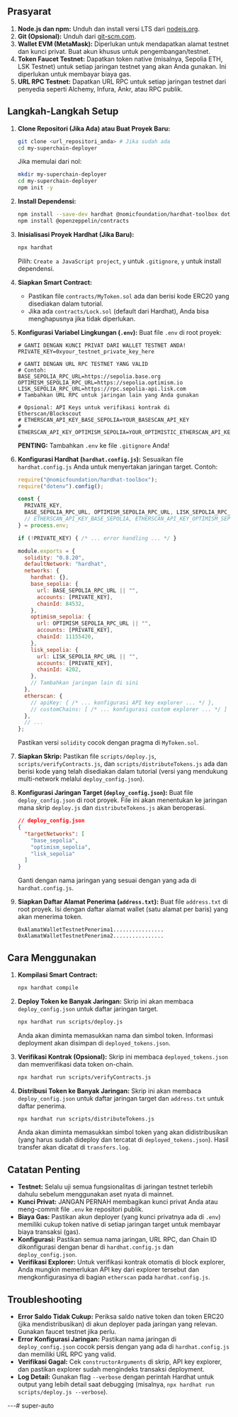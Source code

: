 
## Prasyarat

1.  **Node.js dan npm:** Unduh dan install versi LTS dari [nodejs.org](https://nodejs.org/).
2.  **Git (Opsional):** Unduh dari [git-scm.com](https://git-scm.com/).
3.  **Wallet EVM (MetaMask):** Diperlukan untuk mendapatkan alamat testnet dan kunci privat. Buat akun khusus untuk pengembangan/testnet.
4.  **Token Faucet Testnet:** Dapatkan token native (misalnya, Sepolia ETH, LSK Testnet) untuk setiap jaringan testnet yang akan Anda gunakan. Ini diperlukan untuk membayar biaya gas.
5.  **URL RPC Testnet:** Dapatkan URL RPC untuk setiap jaringan testnet dari penyedia seperti Alchemy, Infura, Ankr, atau RPC publik.

## Langkah-Langkah Setup

1.  **Clone Repositori (Jika Ada) atau Buat Proyek Baru:**
    ```bash
    git clone <url_repositori_anda> # Jika sudah ada
    cd my-superchain-deployer
    ```
    Jika memulai dari nol:
    ```bash
    mkdir my-superchain-deployer
    cd my-superchain-deployer
    npm init -y
    ```

2.  **Install Dependensi:**
    ```bash
    npm install --save-dev hardhat @nomicfoundation/hardhat-toolbox dotenv fs-extra readline-sync
    npm install @openzeppelin/contracts
    ```

3.  **Inisialisasi Proyek Hardhat (Jika Baru):**
    ```bash
    npx hardhat
    ```
    Pilih: `Create a JavaScript project`, `y` untuk `.gitignore`, `y` untuk install dependensi.

4.  **Siapkan Smart Contract:**
    *   Pastikan file `contracts/MyToken.sol` ada dan berisi kode ERC20 yang disediakan dalam tutorial.
    *   Jika ada `contracts/Lock.sol` (default dari Hardhat), Anda bisa menghapusnya jika tidak diperlukan.

5.  **Konfigurasi Variabel Lingkungan (`.env`):**
    Buat file `.env` di root proyek:
    ```env
    # GANTI DENGAN KUNCI PRIVAT DARI WALLET TESTNET ANDA!
    PRIVATE_KEY=0xyour_testnet_private_key_here

    # GANTI DENGAN URL RPC TESTNET YANG VALID
    # Contoh:
    BASE_SEPOLIA_RPC_URL=https://sepolia.base.org
    OPTIMISM_SEPOLIA_RPC_URL=https://sepolia.optimism.io
    LISK_SEPOLIA_RPC_URL=https://rpc.sepolia-api.lisk.com
    # Tambahkan URL RPC untuk jaringan lain yang Anda gunakan

    # Opsional: API Keys untuk verifikasi kontrak di Etherscan/Blockscout
    # ETHERSCAN_API_KEY_BASE_SEPOLIA=YOUR_BASESCAN_API_KEY
    # ETHERSCAN_API_KEY_OPTIMISM_SEPOLIA=YOUR_OPTIMISTIC_ETHERSCAN_API_KEY
    ```
    **PENTING:** Tambahkan `.env` ke file `.gitignore` Anda!

6.  **Konfigurasi Hardhat (`hardhat.config.js`):**
    Sesuaikan file `hardhat.config.js` Anda untuk menyertakan jaringan target. Contoh:
    ```javascript
    require("@nomicfoundation/hardhat-toolbox");
    require("dotenv").config();

    const {
      PRIVATE_KEY,
      BASE_SEPOLIA_RPC_URL, OPTIMISM_SEPOLIA_RPC_URL, LISK_SEPOLIA_RPC_URL,
      // ETHERSCAN_API_KEY_BASE_SEPOLIA, ETHERSCAN_API_KEY_OPTIMISM_SEPOLIA
    } = process.env;

    if (!PRIVATE_KEY) { /* ... error handling ... */ }

    module.exports = {
      solidity: "0.8.20",
      defaultNetwork: "hardhat",
      networks: {
        hardhat: {},
        base_sepolia: {
          url: BASE_SEPOLIA_RPC_URL || "",
          accounts: [PRIVATE_KEY],
          chainId: 84532,
        },
        optimism_sepolia: {
          url: OPTIMISM_SEPOLIA_RPC_URL || "",
          accounts: [PRIVATE_KEY],
          chainId: 11155420,
        },
        lisk_sepolia: {
          url: LISK_SEPOLIA_RPC_URL || "",
          accounts: [PRIVATE_KEY],
          chainId: 4202,
        },
        // Tambahkan jaringan lain di sini
      },
      etherscan: {
        // apiKey: { /* ... konfigurasi API key explorer ... */ },
        // customChains: [ /* ... konfigurasi custom explorer ... */ ]
      },
      // ...
    };
    ```
    Pastikan versi `solidity` cocok dengan pragma di `MyToken.sol`.

7.  **Siapkan Skrip:**
    Pastikan file `scripts/deploy.js`, `scripts/verifyContracts.js`, dan `scripts/distributeTokens.js` ada dan berisi kode yang telah disediakan dalam tutorial (versi yang mendukung multi-network melalui `deploy_config.json`).

8.  **Konfigurasi Jaringan Target (`deploy_config.json`):**
    Buat file `deploy_config.json` di root proyek. File ini akan menentukan ke jaringan mana skrip `deploy.js` dan `distributeTokens.js` akan beroperasi.
    ```json
    // deploy_config.json
    {
      "targetNetworks": [
        "base_sepolia",
        "optimism_sepolia",
        "lisk_sepolia"
      ]
    }
    ```
    Ganti dengan nama jaringan yang sesuai dengan yang ada di `hardhat.config.js`.

9.  **Siapkan Daftar Alamat Penerima (`address.txt`):**
    Buat file `address.txt` di root proyek. Isi dengan daftar alamat wallet (satu alamat per baris) yang akan menerima token.
    ```
    0xAlamatWalletTestnetPenerima1................
    0xAlamatWalletTestnetPenerima2................
    ```

## Cara Menggunakan

1.  **Kompilasi Smart Contract:**
    ```bash
    npx hardhat compile
    ```

2.  **Deploy Token ke Banyak Jaringan:**
    Skrip ini akan membaca `deploy_config.json` untuk daftar jaringan target.
    ```bash
    npx hardhat run scripts/deploy.js
    ```
    Anda akan diminta memasukkan nama dan simbol token. Informasi deployment akan disimpan di `deployed_tokens.json`.

3.  **Verifikasi Kontrak (Opsional):**
    Skrip ini membaca `deployed_tokens.json` dan memverifikasi data token on-chain.
    ```bash
    npx hardhat run scripts/verifyContracts.js
    ```

4.  **Distribusi Token ke Banyak Jaringan:**
    Skrip ini akan membaca `deploy_config.json` untuk daftar jaringan target dan `address.txt` untuk daftar penerima.
    ```bash
    npx hardhat run scripts/distributeTokens.js
    ```
    Anda akan diminta memasukkan simbol token yang akan didistribusikan (yang harus sudah dideploy dan tercatat di `deployed_tokens.json`). Hasil transfer akan dicatat di `transfers.log`.

## Catatan Penting

*   **Testnet:** Selalu uji semua fungsionalitas di jaringan testnet terlebih dahulu sebelum menggunakan aset nyata di mainnet.
*   **Kunci Privat:** JANGAN PERNAH membagikan kunci privat Anda atau meng-commit file `.env` ke repositori publik.
*   **Biaya Gas:** Pastikan akun deployer (yang kunci privatnya ada di `.env`) memiliki cukup token native di setiap jaringan target untuk membayar biaya transaksi (gas).
*   **Konfigurasi:** Pastikan semua nama jaringan, URL RPC, dan Chain ID dikonfigurasi dengan benar di `hardhat.config.js` dan `deploy_config.json`.
*   **Verifikasi Explorer:** Untuk verifikasi kontrak otomatis di block explorer, Anda mungkin memerlukan API key dari explorer tersebut dan mengkonfigurasinya di bagian `etherscan` pada `hardhat.config.js`.

## Troubleshooting

*   **Error Saldo Tidak Cukup:** Periksa saldo native token dan token ERC20 (jika mendistribusikan) di akun deployer pada jaringan yang relevan. Gunakan faucet testnet jika perlu.
*   **Error Konfigurasi Jaringan:** Pastikan nama jaringan di `deploy_config.json` cocok persis dengan yang ada di `hardhat.config.js` dan memiliki URL RPC yang valid.
*   **Verifikasi Gagal:** Cek `constructorArguments` di skrip, API key explorer, dan pastikan explorer sudah mengindeks transaksi deployment.
*   **Log Detail:** Gunakan flag `--verbose` dengan perintah Hardhat untuk output yang lebih detail saat debugging (misalnya, `npx hardhat run scripts/deploy.js --verbose`).

---#   s u p e r - a u t o  
 